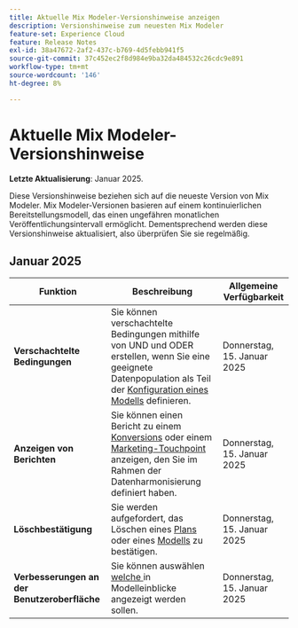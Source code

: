```yaml
---
title: Aktuelle Mix Modeler-Versionshinweise anzeigen
description: Versionshinweise zum neuesten Mix Modeler
feature-set: Experience Cloud
feature: Release Notes
exl-id: 38a47672-2af2-437c-b769-4d5febb941f5
source-git-commit: 37c452ec2f8d984e9ba32da484532c26cdc9e891
workflow-type: tm+mt
source-wordcount: '146'
ht-degree: 8%

---
```


# Aktuelle Mix Modeler-Versionshinweise

**Letzte Aktualisierung**: Januar 2025.

Diese Versionshinweise beziehen sich auf die neueste Version von Mix Modeler. Mix Modeler-Versionen basieren auf einem kontinuierlichen Bereitstellungsmodell, das einen ungefähren monatlichen Veröffentlichungsintervall ermöglicht. Dementsprechend werden diese Versionshinweise aktualisiert, also überprüfen Sie sie regelmäßig.

## Januar 2025

| Funktion | Beschreibung | Allgemeine Verfügbarkeit |
|---|---|---|
| **Verschachtelte Bedingungen** | Sie können verschachtelte Bedingungen mithilfe von UND und ODER erstellen, wenn Sie eine geeignete Datenpopulation als Teil der [Konfiguration eines Modells](/help/models/create.md#configure) definieren. | Donnerstag, 15. Januar 2025 |
| **Anzeigen von Berichten** | Sie können einen Bericht zu einem [Konversions](/help/harmonize-data/conversions.md#view-report) oder einem [Marketing-Touchpoint](/help/harmonize-data/marketing-touchpoints.md#view-report) anzeigen, den Sie im Rahmen der Datenharmonisierung definiert haben. | Donnerstag, 15. Januar 2025 |
| **Löschbestätigung** | Sie werden aufgefordert, das Löschen eines [Plans](/help/plans/overview.md#delete-plans) oder eines [Modells](/help/models/overview.md#delete-models) zu bestätigen. | Donnerstag, 15. Januar 2025 |
| **Verbesserungen an der Benutzeroberfläche** | Sie können auswählen[ welche ](/help/models/insights.md#factors-beta) in Modelleinblicke angezeigt werden sollen. | Donnerstag, 15. Januar 2025 |


